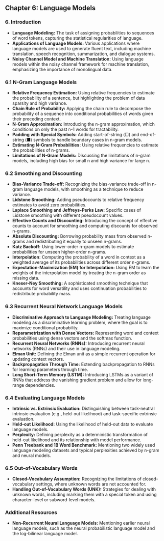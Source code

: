 ## Chapter 6: Language Models

### 6. Introduction

- **Language Modeling:**  The task of assigning probabilities to sequences of word tokens, capturing the statistical regularities of language.
- **Applications of Language Models:**  Various applications where language models are used to generate fluent text, including machine translation, speech recognition, summarization, and dialogue systems.
- **Noisy Channel Model and Machine Translation:**  Using language models within the noisy channel framework for machine translation, emphasizing the importance of monolingual data.

### 6.1 N-Gram Language Models

- **Relative Frequency Estimation:**  Using relative frequencies to estimate the probability of a sentence, but highlighting the problem of data sparsity and high variance.
- **Chain Rule of Probability:**  Applying the chain rule to decompose the probability of a sequence into conditional probabilities of words given their preceding context.
- **N-Gram Approximation:**  Introducing the n-gram approximation, which conditions on only the past n-1 words for tractability.
- **Padding with Special Symbols:**  Adding start-of-string (□) and end-of-string (■) symbols to handle boundary cases in n-gram models.
- **Estimating N-Gram Probabilities:**  Using relative frequencies to estimate the probabilities of n-grams.
- **Limitations of N-Gram Models:**  Discussing the limitations of n-gram models, including high bias for small n and high variance for large n.

### 6.2 Smoothing and Discounting

- **Bias-Variance Trade-off:**  Recognizing the bias-variance trade-off in n-gram language models, with smoothing as a technique to reduce variance.
- **Lidstone Smoothing:**  Adding pseudocounts to relative frequency estimates to avoid zero probabilities.
- **Laplace Smoothing and Jeffreys-Perks Law:**  Specific cases of Lidstone smoothing with different pseudocount values.
- **Effective Counts and Discounting:**  Introducing the concept of effective counts to account for smoothing and computing discounts for observed n-grams.
- **Absolute Discounting:**  Borrowing probability mass from observed n-grams and redistributing it equally to unseen n-grams.
- **Katz Backoff:**  Using lower-order n-gram models to estimate probabilities for unseen higher-order n-grams.
- **Interpolation:**  Computing the probability of a word in context as a weighted average of its probabilities across different order n-grams.
- **Expectation-Maximization (EM) for Interpolation:**  Using EM to learn the weights of the interpolation model by treating the n-gram order as missing data.
- **Kneser-Ney Smoothing:**  A sophisticated smoothing technique that accounts for word versatility and uses continuation probabilities to redistribute probability mass.

### 6.3 Recurrent Neural Network Language Models

- **Discriminative Approach to Language Modeling:**  Treating language modeling as a discriminative learning problem, where the goal is to maximize conditional probability.
- **Reparametrization with Dense Vectors:**  Representing word and context probabilities using dense vectors and the softmax function.
- **Recurrent Neural Networks (RNNs):**  Introducing recurrent neural networks (RNNs) and their use in language modeling.
- **Elman Unit:**  Defining the Elman unit as a simple recurrent operation for updating context vectors.
- **Backpropagation Through Time:**  Extending backpropagation to RNNs for learning parameters through time.
- **Long Short-Term Memory (LSTM):**  Introducing LSTMs as a variant of RNNs that address the vanishing gradient problem and allow for long-range dependencies.

### 6.4 Evaluating Language Models

- **Intrinsic vs. Extrinsic Evaluation:**  Distinguishing between task-neutral intrinsic evaluation (e.g., held-out likelihood) and task-specific extrinsic evaluation.
- **Held-out Likelihood:**  Using the likelihood of held-out data to evaluate language models.
- **Perplexity:**  Defining perplexity as a deterministic transformation of held-out likelihood and its relationship with model performance.
- **Penn Treebank and 1B Word Benchmark:**  Mentioning two widely used language modeling datasets and typical perplexities achieved by n-gram and neural models.

### 6.5 Out-of-Vocabulary Words

- **Closed-Vocabulary Assumption:**  Recognizing the limitations of closed-vocabulary settings, where unknown words are not accounted for.
- **Handling Out-of-Vocabulary Words (UNK):**  Strategies for dealing with unknown words, including marking them with a special token and using character-level or subword-level models.

### Additional Resources

- **Non-Recurrent Neural Language Models:**  Mentioning earlier neural language models, such as the neural probabilistic language model and the log-bilinear language model.